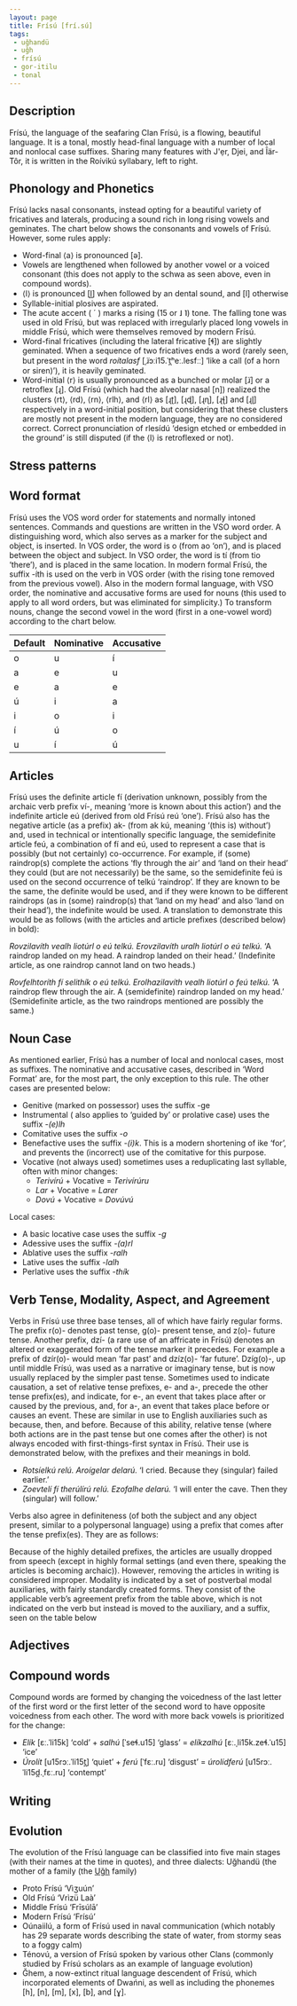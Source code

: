 ```yaml
---
layout: page
title: Frísú [frí.sú]
tags:
 - uğhandü
 - uğh
 - frísú
 - gor-itilu
 - tonal
---
```


## Description
Frísú, the language of the seafaring Clan Frísú, is a flowing, beautiful language. It is a tonal, mostly head-final language with a number of local and nonlocal case suffixes. Sharing many features with J'ẹr, Djei, and Îär-Tôr, it is written in the Roívikú syllabary, left to right.

## Phonology and Phonetics    
Frísú lacks nasal consonants, instead opting for a beautiful variety of fricatives and laterals, producing a sound rich in long rising vowels and geminates. 
The chart below shows the consonants and vowels of Frísú. However, some rules apply:
 * Word-final ⟨a⟩ is pronounced \[ə\].
 * Vowels are lengthened when followed by another vowel or a voiced consonant (this does not apply to the schwa as seen above, even in compound words).
 * ⟨l⟩ is pronounced \[l̪\] when followed by an dental sound, and \[l\] otherwise
 * Syllable-initial plosives are aspirated.
 * The acute accent ( ´ ) marks a rising (15 or ˩ ˥) tone. The falling tone was used in old Frísú, but was replaced with irregularly placed long vowels in middle Frísú, which were themselves removed by modern Frísú.
 * Word-final fricatives (including the lateral fricative \[ɬ\]) are slightly geminated. When a sequence of two fricatives ends a word (rarely seen, but present in the word *roítalasf*  \[ˌɹ̈ɔːi15.ˈt̪ʰeː.lesfːː\] ‘like a call (of a horn or siren)’), it is heavily geminated.
 * Word-initial ⟨r⟩ is usually pronounced as a bunched or molar \[ɹ̈\] or a retroflex \[ɻ\]. Old Frísú (which had the alveolar nasal \[n\]) realized the clusters ⟨rt⟩, ⟨rd⟩, ⟨rn⟩, ⟨rlh⟩, and ⟨rl⟩ as \[ɻʈ\], \[ɻɖ\], \[ɻɳ\], \[ɻꞎ\] and \[ɻɭ\] respectively in a word-initial position, but considering that these clusters are mostly not present in the modern language, they are no considered correct. Correct pronunciation of rlesídú ‘design etched or embedded in the ground’ is still disputed (if the ⟨l⟩ is retroflexed or not).

## Stress patterns

## Word format
Frísú uses the VOS word order for statements and normally intoned sentences. Commands and questions are written in the VSO word order. A distinguishing word, which also serves as a marker for the subject and object, is inserted. In VOS order, the word is o (from ao ‘on’), and is placed between the object and subject. In VSO order, the word is tí (from tio ‘there’), and is placed in the same location. In modern formal Frísú, the suffix -íth is used on the verb in VOS order (with the rising tone removed from the previous vowel). Also in the modern formal language, with VSO order, the nominative and accusative forms are used for nouns (this used to apply to all word orders, but was eliminated for simplicity.) To transform nouns, change the second vowel in the word (first in a one-vowel word) according to the chart below.

| Default     | Nominative  | Accusative |
| ----------- | ----------- | ---------- |
| o           | u           | í          |
| a           | e           | u          |
| e           | a           | e          |
| ú           | i           | a          |
| i           | o           | i          |
| í           | ú           | o          |
| u           | í           | ú          |

## Articles
Frísú uses the definite article fí (derivation unknown, possibly from the archaic verb prefix ví-, meaning ‘more is known about this action’) and the indefinite article eú (derived from old Frísú reú ‘one’). Frísú also has the negative article (as a prefix) ak- (from ak kú, meaning ‘(this is) without’) and, used in technical or intentionally specific language, the semidefinite article feú, a combination of fí and eú, used to represent a case that is possibly (but not certainly) co-occurrence. For example, if (some) raindrop(s) complete the actions ‘fly through the air’ and ‘land on their head’ they could (but are not necessarily) be the same, so the semidefinite feú is used on the second occurrence of telkú ‘raindrop’. If they are known to be the same, the definite would be used, and if they were known to be different raindrops (as in (some) raindrop(s) that ‘land on my head’ and also ‘land on their head’), the indefinite would be used. A translation to demonstrate this would be as follows (with the articles and article prefixes (described below) in bold):

*Rovzilavíth vealh liotúrl o eú telkú. Erovzilavíth uralh liotúrl o eú telkú.* ‘A raindrop landed on my head. A raindrop landed on their head.’ (Indefinite article, as one raindrop cannot land on two heads.)

*Rovfelhtoríth fí selithík o eú telkú. Erolhazilavíth vealh liotúrl o feú telkú.* ‘A raindrop flew through the air. A (semidefinite) raindrop landed on my head.’ (Semidefinite article, as the two raindrops mentioned are possibly the same.)   

## Noun Case
As mentioned earlier, Frísú has a number of local and nonlocal cases, most as suffixes. The nominative and accusative cases, described in ‘Word Format’ are, for the most part, the only exception to this rule. The other cases are presented below:
 * Genitive (marked on possessor) uses the suffix -ge
 * Instrumental ( also applies to ‘guided by’ or prolative case) uses the suffix *-(e)lh*
 * Comitative uses the suffix *-o*
 * Benefactive uses the suffix *-(i)k*. This is a modern shortening of ike ‘for’, and prevents the (incorrect) use of the comitative for this purpose.
 * Vocative (not always used) sometimes uses a reduplicating last syllable, often with minor changes:
    * *Terivírú* + Vocative = *Terivírúru*
    * *Lar* + Vocative = *Larer*
    * *Dovú* + Vocative = *Dovúvú*

Local cases:
 * A basic locative case uses the suffix *-g*
 * Adessive uses the suffix *-(a)rl*
 * Ablative uses the suffix *-ralh*
 * Lative uses the suffix *-lalh*
 * Perlative uses the suffix *-thík*

## Verb Tense, Modality, Aspect, and Agreement
Verbs in Frísú use three base tenses, all of which have fairly regular forms. The prefix r(o)- denotes past tense, g(o)- present tense, and z(o)- future tense. Another prefix, dzí- (a rare use of an affricate in Frísú) denotes an altered or exaggerated form of the tense marker it precedes. For example a prefix of dzír(o)- would mean ‘far past’ and dzíz(o)- ‘far future’. Dzíg(o)-, up until middle Frísú, was used as a narrative or imaginary tense, but is now usually replaced by the simpler past tense.
Sometimes used to indicate causation, a set of relative tense prefixes, e- and a-, precede the other tense prefix(es), and indicate, for e-, an event that takes place after or caused by the previous, and, for a-, an event that takes place before or causes an event. These are similar in use to English auxiliaries such as because, then, and before. Because of this ability, relative tense (where both actions are in the past tense but one comes after the other) is not always encoded with first-things-first syntax in Frísú. Their use is demonstrated below, with the prefixes and their meanings in bold.

* *Rotsíelkú relú. Aroígelar delarú.* ‘I cried. Because they (singular) failed earlier.’
* *Zoevtelí fí therúlírú relú. Ezofalhe delarú.* ‘I will enter the cave. Then they (singular) will follow.’

Verbs also agree in definiteness (of both the subject and any object present, similar to a polypersonal language) using a prefix that comes after the tense prefix(es). They are as follows:
    
Because of the highly detailed prefixes, the articles are usually dropped from speech (except in highly formal settings (and even there, speaking the articles is becoming archaic)). However, removing the articles in writing is considered improper.
Modality is indicated by a set of postverbal modal auxiliaries, with fairly standardly created forms. They consist of the applicable verb’s agreement prefix from the table above, which is not indicated on the verb but instead is moved to the auxiliary, and a suffix, seen on the table below
	
## Adjectives

## Compound words
Compound words are formed by changing the voicedness of the last letter of the first word or the first letter of the second word to have opposite voicedness from each other. The word with more back vowels is prioritized for the change:

 * *Elík* \[ɛː.ˈli15k\] ‘cold’ + *salhú* \[ˈseɬ.u15\] ‘glass’ = *elíkzalhú* \[ɛː.ˌli15k.zeɬ.ˈu15\] ‘ice’
 * *Úrolít* \[u15rɔː.ˈli15t̪\] ‘quiet’ + *ferú* \[ˈfɛː.ru\] ‘disgust’ = *úrolídferú* \[u15rɔː.ˈli15d̪.ˌfɛː.ru\] ‘contempt’

## Writing

## Evolution

The evolution of the Frísú language can be classified into five main stages (with their names at the time in quotes), and three dialects:
Uğhandü (the mother of a family (the [Uğh](ugh) family)
* Proto Frísú ‘Vìʒuún’
* Old Frísú ‘Vrìzü Laà’
* Middle Frísú ‘Frīsúlā’
* Modern Frísú ‘Frísú’
* Oúnaiilú, a form of Frísú used in naval communication (which notably has 29 separate words describing the state of water, from stormy seas to a foggy calm)
* Ténovú, a version of Frísú spoken by various other Clans (commonly studied by Frísú scholars as an example of language evolution) 
* Ğhem, a now-extinct ritual language descendent of Frísú, which incorporated elements of Dwańni, as well as including the phonemes \[h\], \[n\], \[m\], \[x\], \[b\], and \[ɣ\].

